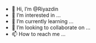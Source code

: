 - 👋 Hi, I’m @Riyazdin
- 👀 I’m interested in ...
- 🌱 I’m currently learning ...
- 💞️ I’m looking to collaborate on ...
- 📫 How to reach me ...

<!---
Riyazdin/Riyazdin is a ✨ special ✨ repository because its `README.md` (this file) appears on your GitHub profile.
You can click the Preview link to take a look at your changes.
--->
